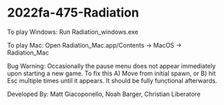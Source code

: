 # 2022fa-475-Radiation


To play Windows:
  Run Radiation_windows.exe

To play Mac: 
  Open Radiation_Mac.app/Contents -> MacOS -> Radiation_Mac

Bug Warning:
  Occasionally the pause menu does not appear immediately upon starting a new game. To fix this A) Move from initial spawn, or B) hit Esc multiple times until it appears. It should be fully functional afterwards.
  
Developed By:
  Matt Giacoponello,
  Noah Barger,
  Christian Liberatore

